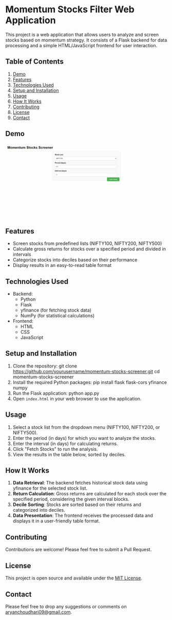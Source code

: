 # Momentum Stocks Filter Web Application

This project is a web application that allows users to analyze and screen stocks based on momentum strategy. It consists of a Flask backend for data processing and a simple HTML/JavaScript frontend for user interaction.

## Table of Contents
1. [Demo](#demo)
2. [Features](#features)
3. [Technologies Used](#technologies-used)
4. [Setup and Installation](#setup-and-installation)
5. [Usage](#usage)
6. [How It Works](#how-it-works)
7. [Contributing](#contributing)
8. [License](#license)
9. [Contact](#contact)


## Demo
![Momentum Stocks Filter Web Application](./MomentumScreener.gif)

## Features

- Screen stocks from predefined lists (NIFTY100, NIFTY200, NIFTY500)
- Calculate gross returns for stocks over a specified period and divided in intervals
- Categorize stocks into deciles based on their performance
- Display results in an easy-to-read table format

## Technologies Used

- Backend:
  - Python
  - Flask
  - yfinance (for fetching stock data)
  - NumPy (for statistical calculations)
- Frontend:
  - HTML
  - CSS
  - JavaScript

## Setup and Installation

1. Clone the repository:
   git clone https://github.com/yourusername/momentum-stocks-screener.git
cd momentum-stocks-screener
2. Install the required Python packages:
   pip install flask flask-cors yfinance numpy
3. Run the Flask application:
   python app.py
4. Open `index.html` in your web browser to use the application.

## Usage

1. Select a stock list from the dropdown menu (NIFTY100, NIFTY200, or NIFTY500).
2. Enter the period (in days) for which you want to analyze the stocks.
3. Enter the interval (in days) for calculating returns.
4. Click "Fetch Stocks" to run the analysis.
5. View the results in the table below, sorted by deciles.

## How It Works

1. **Data Retrieval**: The backend fetches historical stock data using yfinance for the selected stock list.
2. **Return Calculation**: Gross returns are calculated for each stock over the specified period, considering the given interval blocks.
3. **Decile Sorting**: Stocks are sorted based on their returns and categorized into deciles.
4. **Data Presentation**: The frontend receives the processed data and displays it in a user-friendly table format.

## Contributing

Contributions are welcome! Please feel free to submit a Pull Request.

## License

This project is open source and available under the [MIT License](LICENSE).

## Contact

Please feel free to drop any suggestions or comments on aryanchoudhari09@gmail.com.
